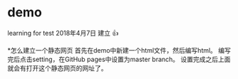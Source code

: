 # demo
learning for test
2018年4月7日 建立
:+1:

*怎么建立一个静态网页
首先在demo中新建一个html文件，然后编写html。
编写完后点击setting，在GitHub pages中设置为master branch。
设置完成之后上面就会有打开这个静态网页的网址了。
